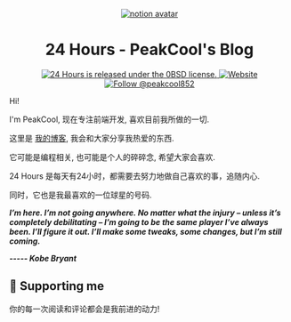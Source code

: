 <p align="center">
  <a href="https://minimal-blog.lekoarts.de">
    <img src="https://notion-avatar.vercel.app/api/img/eyJmYWNlIjoxMywibm9zZSI6MCwibW91dGgiOjAsImV5ZXMiOjcsImV5ZWJyb3dzIjo2LCJnbGFzc2VzIjo1LCJoYWlyIjoxMCwiYWNjZXNzb3JpZXMiOjAsImRldGFpbHMiOjAsImJlYXJkIjowLCJmbGlwIjowLCJjb2xvciI6InJnYmEoMjU1LCAwLCAwLCAwKSIsInNoYXBlIjoibm9uZSJ9" alt="notion avatar">
  </a>
</p>
<h1 align="center">
  24 Hours - PeakCool's Blog
</h1>

<p align="center">
  <a href="https://github.com/peakcool/blog/blob/master/LICENSE">
    <img src="https://img.shields.io/badge/license-0BSD-blue.svg" alt="24 Hours is released under the 0BSD license." />
  </a>
  <a href="https://blog.peakcool.cn">
    <img alt="Website" src="https://img.shields.io/badge/-website-blue">
  </a>
  <a href="https://twitter.com/intent/follow?screen_name=Peakcool852">
    <img src="https://img.shields.io/twitter/follow/PeakCool852.svg?label=Follow%20@peakcool" alt="Follow @peakcool852" />
  </a>
</p>

Hi!

I'm PeakCool, 现在专注前端开发, 喜欢目前我所做的一切.

这里是 [我的博客](https://blog.peakcool.cn), 我会和大家分享我热爱的东西.

它可能是编程相关, 也可能是个人的碎碎念, 希望大家会喜欢.

24 Hours 是每天有24小时，都需要去努力地做自己喜欢的事，追随内心.

同时，它也是我最喜欢的一位球星的号码.

***I’m here. I’m not going anywhere. No matter what the injury – unless it’s completely debilitating – I’m going to be the same player I’ve always been. I’ll figure it out. I’ll make some tweaks, some changes, but I’m still coming.***

***----- Kobe Bryant***

## 🌟 Supporting me

你的每一次阅读和评论都会是我前进的动力!
